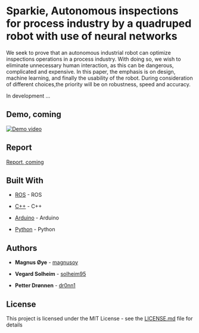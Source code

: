 # Sparkie, Autonomous inspections for process industry by a quadruped robot with use of neural networks
We seek to prove that an autonomous industrial robot can optimize inspections operations in a process industry. With doing so, we wish to eliminate unnecessary human interaction, as this can be dangerous, complicated and expensive. In this paper, the emphasis is on design, machine learning, and finally the usability of the robot. During consideration of different choices,the priority will be on robustness, speed and accuracy.

In development ...


## Demo, coming

[![Demo video](https://img.youtube.com/vi/HOWtKFNFNDA/0.jpg)](https://www.youtube.com)


## Report

[Report, coming](https://www.overleaf.com/project)


## Built With

* [ROS](https://www.ros.org/) - ROS

* [C++](http://www.cplusplus.com/) - C++

* [Arduino](https://www.arduino.cc/) - Arduino

* [Python](https://www.python.org/) - Python


## Authors

* **Magnus Øye** - [magnusoy](https://github.com/magnusoy)

* **Vegard Solheim** - [solheim95](https://github.com/solheim95)

* **Petter Drønnen** - [dr0nn1](https://github.com/dr0nn1)


## License

This project is licensed under the MIT License - see the [LICENSE.md](https://github.com/magnusoy/Sparkie-Quadruped-Robot/blob/master/LICENSE) file for details
